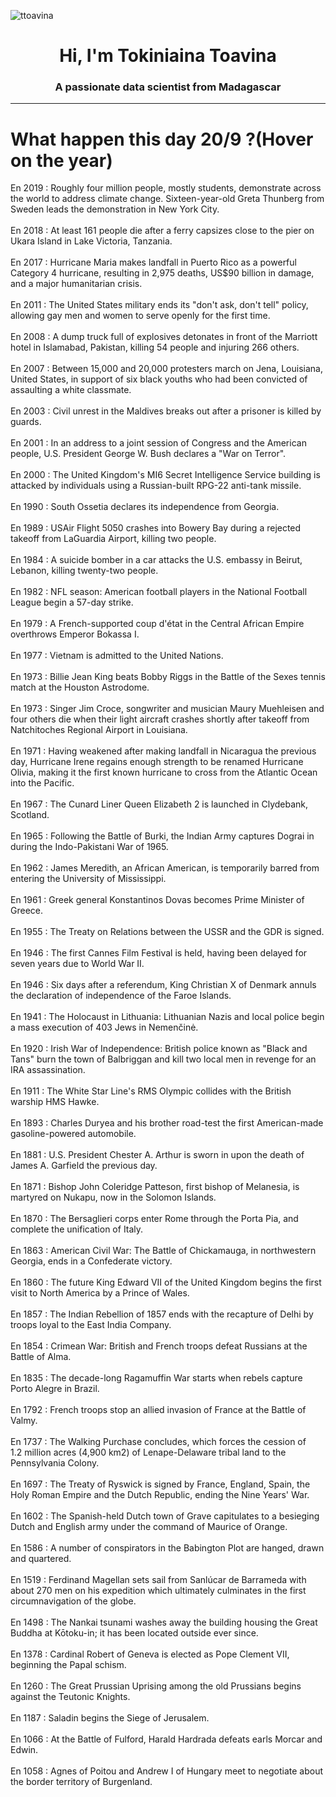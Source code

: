 
<p align="left"> <img src="https://komarev.com/ghpvc/?username=ttoavina&label=Profile%20views&color=0e75b6&style=flat" alt="ttoavina" /> </p>
<h1 align="center">Hi, I'm Tokiniaina Toavina</h1>
<h3 align="center">A passionate data scientist from Madagascar</h3>
    
<hr/>
<h1> What happen this day 20/9 ?(Hover on the year)</h1>

En 2019 : Roughly four million people, mostly students, demonstrate across the world to address climate change. Sixteen-year-old Greta Thunberg from Sweden leads the demonstration in New York City.
<br/><br/>
En 2018 : At least 161 people die after a ferry capsizes close to the pier on Ukara Island in Lake Victoria, Tanzania.
<br/><br/>
En 2017 : Hurricane Maria makes landfall in Puerto Rico as a powerful Category 4 hurricane, resulting in 2,975 deaths, US$90 billion in damage, and a major humanitarian crisis.
<br/><br/>
En 2011 : The United States military ends its "don't ask, don't tell" policy, allowing gay men and women to serve openly for the first time.
<br/><br/>
En 2008 : A dump truck full of explosives detonates in front of the Marriott hotel in Islamabad, Pakistan, killing 54 people and injuring 266 others.
<br/><br/>
En 2007 : Between 15,000 and 20,000 protesters march on Jena, Louisiana, United States, in support of six black youths who had been convicted of assaulting a white classmate.
<br/><br/>
En 2003 : Civil unrest in the Maldives breaks out after a prisoner is killed by guards.
<br/><br/>
En 2001 : In an address to a joint session of Congress and the American people, U.S. President George W. Bush declares a "War on Terror".
<br/><br/>
En 2000 : The United Kingdom's MI6 Secret Intelligence Service building is attacked by individuals using a Russian-built RPG-22 anti-tank missile.
<br/><br/>
En 1990 : South Ossetia declares its independence from Georgia.
<br/><br/>
En 1989 : USAir Flight 5050 crashes into Bowery Bay during a rejected takeoff from LaGuardia Airport, killing two people.
<br/><br/>
En 1984 : A suicide bomber in a car attacks the U.S. embassy in Beirut, Lebanon, killing twenty-two people.
<br/><br/>
En 1982 : NFL season: American football players in the National Football League begin a 57-day strike.
<br/><br/>
En 1979 : A French-supported coup d'état in the Central African Empire overthrows Emperor Bokassa I.
<br/><br/>
En 1977 : Vietnam is admitted to the United Nations.
<br/><br/>
En 1973 : Billie Jean King beats Bobby Riggs in the Battle of the Sexes tennis match at the Houston Astrodome.
<br/><br/>
En 1973 : Singer Jim Croce, songwriter and musician Maury Muehleisen and four others die when their light aircraft crashes shortly after takeoff from Natchitoches Regional Airport in Louisiana.
<br/><br/>
En 1971 : Having weakened after making landfall in Nicaragua the previous day, Hurricane Irene regains enough strength to be renamed Hurricane Olivia, making it the first known hurricane to cross from the Atlantic Ocean into the Pacific.
<br/><br/>
En 1967 : The Cunard Liner Queen Elizabeth 2 is launched in Clydebank, Scotland.
<br/><br/>
En 1965 : Following the Battle of Burki, the Indian Army captures Dograi in during the Indo-Pakistani War of 1965.
<br/><br/>
En 1962 : James Meredith, an African American, is temporarily barred from entering the University of Mississippi.
<br/><br/>
En 1961 : Greek general Konstantinos Dovas becomes Prime Minister of Greece.
<br/><br/>
En 1955 : The Treaty on Relations between the USSR and the GDR is signed.
<br/><br/>
En 1946 : The first Cannes Film Festival is held, having been delayed for seven years due to World War II.
<br/><br/>
En 1946 : Six days after a referendum, King Christian X of Denmark annuls the declaration of independence of the Faroe Islands.
<br/><br/>
En 1941 : The Holocaust in Lithuania: Lithuanian Nazis and local police begin a mass execution of 403 Jews in Nemenčinė.
<br/><br/>
En 1920 : Irish War of Independence: British police known as "Black and Tans" burn the town of Balbriggan and kill two local men in revenge for an IRA assassination.
<br/><br/>
En 1911 : The White Star Line's RMS Olympic collides with the British warship HMS Hawke.
<br/><br/>
En 1893 : Charles Duryea and his brother road-test the first American-made gasoline-powered automobile.
<br/><br/>
En 1881 : U.S. President Chester A. Arthur is sworn in upon the death of James A. Garfield the previous day.
<br/><br/>
En 1871 : Bishop John Coleridge Patteson, first bishop of Melanesia, is martyred on Nukapu, now in the Solomon Islands.
<br/><br/>
En 1870 : The Bersaglieri corps enter Rome through the Porta Pia, and complete the unification of Italy.
<br/><br/>
En 1863 : American Civil War: The Battle of Chickamauga, in northwestern Georgia, ends in a Confederate victory.
<br/><br/>
En 1860 : The future King Edward VII of the United Kingdom begins the first visit to North America by a Prince of Wales.
<br/><br/>
En 1857 : The Indian Rebellion of 1857 ends with the recapture of Delhi by troops loyal to the East India Company.
<br/><br/>
En 1854 : Crimean War: British and French troops defeat Russians at the Battle of Alma.
<br/><br/>
En 1835 : The decade-long Ragamuffin War starts when rebels capture Porto Alegre in Brazil.
<br/><br/>
En 1792 : French troops stop an allied invasion of France at the Battle of Valmy.
<br/><br/>
En 1737 : The Walking Purchase concludes, which forces the cession of 1.2 million acres (4,900 km2) of Lenape-Delaware tribal land to the Pennsylvania Colony.
<br/><br/>
En 1697 : The Treaty of Ryswick is signed by France, England, Spain, the Holy Roman Empire and the Dutch Republic, ending the Nine Years' War.
<br/><br/>
En 1602 : The Spanish-held Dutch town of Grave capitulates to a besieging Dutch and English army under the command of Maurice of Orange.
<br/><br/>
En 1586 : A number of conspirators in the Babington Plot are hanged, drawn and quartered.
<br/><br/>
En 1519 : Ferdinand Magellan sets sail from Sanlúcar de Barrameda with about 270 men on his expedition which ultimately culminates in the first circumnavigation of the globe.
<br/><br/>
En 1498 : The Nankai tsunami washes away the building housing the Great Buddha at Kōtoku-in; it has been located outside ever since.
<br/><br/>
En 1378 : Cardinal Robert of Geneva is elected as Pope Clement VII, beginning the Papal schism.
<br/><br/>
En 1260 : The Great Prussian Uprising among the old Prussians begins against the Teutonic Knights.
<br/><br/>
En 1187 : Saladin begins the Siege of Jerusalem.
<br/><br/>
En 1066 : At the Battle of Fulford, Harald Hardrada defeats earls Morcar and Edwin.
<br/><br/>
En 1058 : Agnes of Poitou and Andrew I of Hungary meet to negotiate about the border territory of Burgenland.
<br/><br/>
